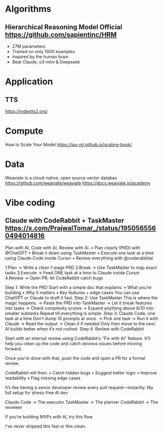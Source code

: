 # Algorithms

## Hierarchical Reasoning Model Official https://github.com/sapientinc/HRM
- 27M parameters
- Trained on only 1000 examples
- Inspired by the human brain
- Beat Claude, o3-mini & Deepseek

# Application
## TTS
https://indextts2.org/

# Compute
How to Scale Your Model https://jax-ml.github.io/scaling-book/

# Data
Weaviate is a cloud-native, open source vector databas https://github.com/weaviate/weaviate
https://docs.weaviate.io/academy

# Vibe coding
## Claude with CodeRabbit + TaskMaster https://x.com/PrajwalTomar_/status/1950565560494014816
Plan with AI, Code with AI, Review with AI.
• Plan clearly (PRD) with @ChatGPT
• Break it down using TaskMaster
• Execute one task at a time using Claude Code inside Cursor
• Review everything with @coderabbitai

1.Plan → Write a clean 1-page PRD
2.Break → Use TaskMaster to map exact tasks
3.Execute → Feed ONE task at a time to Claude inside Cursor
4.Review → Open PR, let CodeRabbit catch bugs

Step 1: Write the PRD
Start with a simple doc that explains:
• What you’re building
• Why it matters
• Key features + edge cases
You can use ChatGPT or Claude to draft it fast.
Step 2: Use TaskMaster
This is where the magic happens.
→ Paste the PRD into TaskMaster
→ Let it break features into tasks
→ Check complexity scores
→ Expand anything above 6/10 into smaller subtasks
Repeat till everything is simple.
Step 3: Claude Code, one task at a time
Don’t dump 10 prompts at once.
→ Pick one task
→ Run it with Claude
→ Read the output
→ Clean it if needed
Only then move to the next.
AI builds better when it’s not rushed.
Step 4: Review with CodeRabbit

Start with an internal review using CodeRabbit’s “Fix with AI” feature.
It’ll help you clean up the code and catch obvious issues before moving forward.

Once you’re done with that, push the code and open a PR for a formal review.

CodeRabbit will then:
• Catch hidden bugs
• Suggest better logic
• Improve readability
• Flag missing edge cases

It’s like having a senior developer review every pull request—instantly.
My full setup for stress-free AI dev

Claude Code → The executor
TaskMaster → The planner
CodeRabbit → The reviewer

If you’re building MVPs with AI, try this flow.

I’ve never shipped this fast or this clean.
